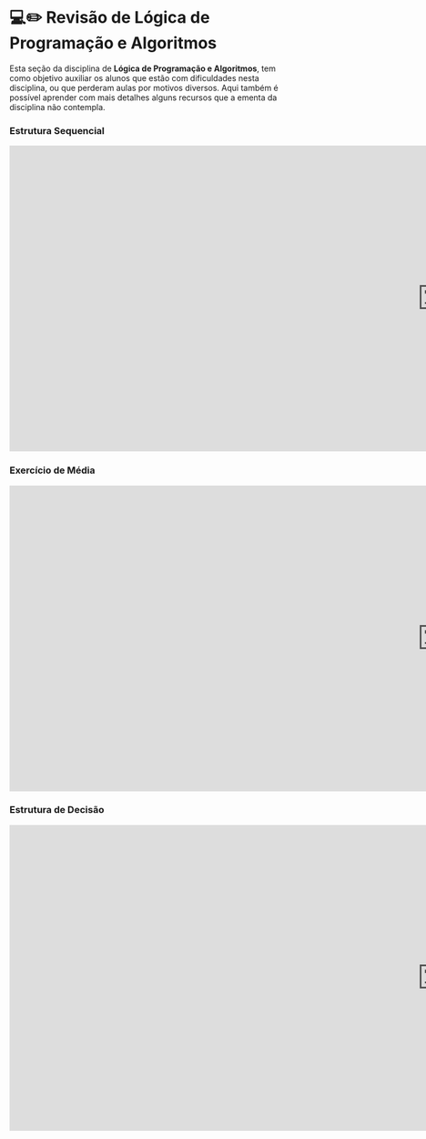 # 💻✏️ Revisão de Lógica de Programação e Algoritmos

Esta seção da disciplina de **Lógica de Programação e Algoritmos**, tem como objetivo auxiliar os alunos que estão com dificuldades nesta disciplina, ou que perderam aulas por motivos diversos. Aqui também é possível aprender com mais detalhes alguns recursos que a ementa da disciplina não contempla.


### Estrutura Sequencial

<iframe width="1513" height="537" src="https://www.youtube.com/embed/hdDHg1p3YVc?list=PLHz_AreHm4dlKP6QQCekuIPky1CiwmdI6" title="Curso Python #06 - Tipos Primitivos e Saída de Dados" frameborder="0" allow="accelerometer; autoplay; clipboard-write; encrypted-media; gyroscope; picture-in-picture; web-share" referrerpolicy="strict-origin-when-cross-origin" allowfullscreen></iframe>


### Exercício de Média 


<iframe width="1513" height="537" src="https://www.youtube.com/embed/_QfISzy0IKs?list=PLHz_AreHm4dlKP6QQCekuIPky1CiwmdI6" title="Exercício Python #007 - Média Aritmética" frameborder="0" allow="accelerometer; autoplay; clipboard-write; encrypted-media; gyroscope; picture-in-picture; web-share" referrerpolicy="strict-origin-when-cross-origin" allowfullscreen></iframe>

### Estrutura de Decisão 

<iframe width="1513" height="537" src="https://www.youtube.com/embed/Yvo1lHk3QmA" title="If, Elif, Else (Estruturas de Decisão) | Python em 30 minutos" frameborder="0" allow="accelerometer; autoplay; clipboard-write; encrypted-media; gyroscope; picture-in-picture; web-share" referrerpolicy="strict-origin-when-cross-origin" allowfullscreen></iframe>

